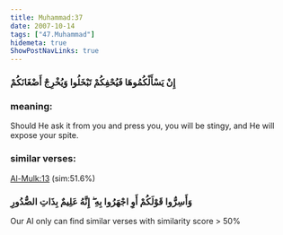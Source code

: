 ```yaml
---
title: Muhammad:37
date: 2007-10-14
tags: ["47.Muhammad"]
hidemeta: true 
ShowPostNavLinks: true 
---
```

### إِنْ يَسْأَلْكُمُوهَا فَيُحْفِكُمْ تَبْخَلُوا وَيُخْرِجْ أَضْغَانَكُمْ
### meaning: 
Should He ask it from you and press you, you will be stingy, and He will expose your spite.
### similar verses: 

[Al-Mulk:13](/67/13) (sim:51.6%)

### وَأَسِرُّوا قَوْلَكُمْ أَوِ اجْهَرُوا بِهِ ۖ إِنَّهُ عَلِيمٌ بِذَاتِ الصُّدُورِ

Our AI only can find similar verses with similarity score > 50% 



